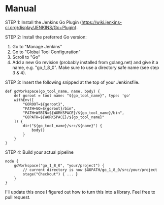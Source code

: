# Manual

STEP 1: Install the Jenkins Go Plugin (https://wiki.jenkins-ci.org/display/JENKINS/Go+Plugin).

STEP 2: Install the preferred Go version:

 1. Go to "Manage Jenkins"
 2. Go to "Global Tool Configuration"
 3. Scroll to "Go"
 4. Add a new Go revision (probably installed from golang.net) and give it a name, e.g. "go_1_8_0". Make sure to use a directory safe name (see step 3 & 4).

STEP 3: Insert the following snipped at the top of your Jenkinsfile.

    def goWorkspace(go_tool_name, name, body) {
        def goroot = tool name: "${go_tool_name}", type: 'go'
        withEnv([
            "GOROOT=${goroot}",
            "PATH+GO=${goroot}/bin",
            "PATH+WSBIN=${WORKSPACE}/${go_tool_name}/bin",
            "GOPATH=${WORKSPACE}/${go_tool_name}"
        ]) {
            dir("${go_tool_name}/src/${name}") {
                body()
            }
        }
    }



STEP 4: Build your actual pipeline

    node {
        goWorkspace("go_1_8_0", "your/project") {
            // current directory is now $GOPATH/go_1_8_0/src/your/project
            stage("Checkout") { ... }
        }
    }

I'll update this once I figured out how to turn this into a library. Feel free to pull request.
